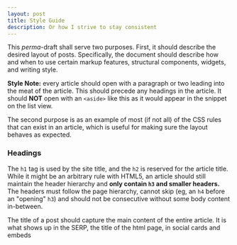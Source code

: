 ```yaml
---
layout: post
title: Style Guide
description: Or how I strive to stay consistent
---
```


This _perma_-draft shall serve two purposes. First, it should describe the desired layout of posts. Specifically, the document should describe how and when to use certain markup features, structural components, widgets, and writing style.

<aside><strong>Style Note:</strong> every article should open with a paragraph or two leading into the meat of the article. This should precede any headings in the article. It should <strong>NOT</strong> open with an <code>&lt;aside&gt;</code> like this as it would appear in the snippet on the list view.</aside>

The second purpose is as an example of most (if not all) of the CSS rules that can exist in an article, which is useful for making sure the layout behaves as expected.

### Headings

The `h1` tag is used by the site title, and the `h2` is reserved for the article title. While it might be an arbitrary rule with <abbr>HTML5</abbr>, an article should still maintain the header hierarchy and **only contain `h3` and smaller headers.** The headers must follow the page hierarchy, cannot skip (eg, an `h4` before an "opening" `h3`) and should not be consecutive without some body content in-between.

The title of a post should capture the main content of the entire article. It is what shows up in the SERP, the title of the html page, in social cards and embeds
